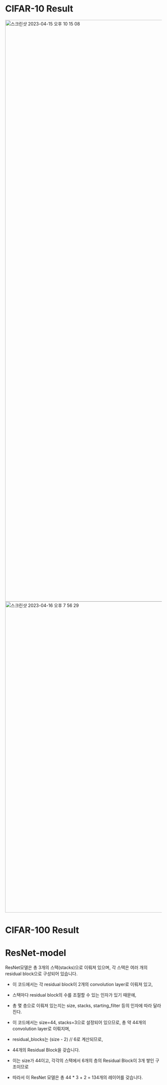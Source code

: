 # CIFAR-10 Result
<img width="1862" alt="스크린샷 2023-04-15 오후 10 15 08" src="https://user-images.githubusercontent.com/104286511/232226137-acf65e05-85b6-4026-a3f4-886b35fb7bc6.png">
<img width="996" alt="스크린샷 2023-04-16 오후 7 56 29" src="https://user-images.githubusercontent.com/104286511/232304541-944ade5c-17a4-4073-9c11-58a06499a92a.png">


# CIFAR-100 Result



# ResNet-model
ResNet모델은 총 3개의 스택(stacks)으로 이뤄져 있으며, 각 스택은 여러 개의 residual block으로 구성되어 있습니다.
- 이 코드에서는 각 residual block이 2개의 convolution layer로 이뤄져 있고, 
- 스택마다 residual block의 수를 조절할 수 있는 인자가 있기 때문에, 
- 총 몇 층으로 이뤄져 있는지는 size, stacks, starting_filter 등의 인자에 따라 달라진다. 

- 이 코드에서는 size=44, stacks=3으로 설정되어 있으므로, 총 약 44개의 convolution layer로 이뤄지며,
- residual_blocks는 (size - 2) // 6로 계산되므로, 
- 44개의 Residual Block을 갖습니다. 
- 이는 size가 44이고, 각각의 스택에서 6개의 층의 Residual Block이 3개 쌓인 구조이므로 
- 따라서 이 ResNet 모델은 총 44 * 3 + 2 = 134개의 레이어를 갖습니다.
